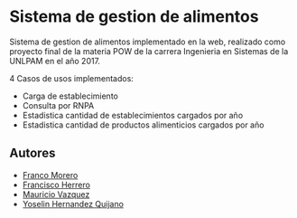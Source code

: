 # Sistema de gestion de alimentos
Sistema de gestion de alimentos implementado en la web, realizado como proyecto final de la materia POW de la carrera Ingenieria en Sistemas de la UNLPAM en el año 2017.

4 Casos de usos implementados:
* Carga de establecimiento
* Consulta por RNPA
* Estadistica cantidad de establecimientos cargados por 
año
* Estadistica cantidad de productos alimenticios cargados por año



## Autores

* [Franco Morero](https://github.com/francomor)
* [Francisco Herrero](https://github.com/herrerofrancisco)
* [Mauricio Vazquez](https://github.com/mauriVazquez)
* [Yoselin Hernandez Quijano](https://github.com/monty)